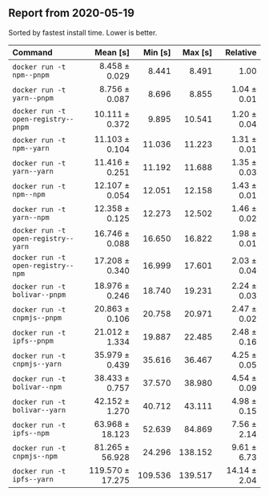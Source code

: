 ## Report from 2020-05-19

Sorted by fastest install time. Lower is better.


| Command | Mean [s] | Min [s] | Max [s] | Relative |
|:---|---:|---:|---:|---:|
| `docker run -t npm--pnpm` | 8.458 ± 0.029 | 8.441 | 8.491 | 1.00 |
| `docker run -t yarn--pnpm` | 8.756 ± 0.087 | 8.696 | 8.855 | 1.04 ± 0.01 |
| `docker run -t open-registry--pnpm` | 10.111 ± 0.372 | 9.895 | 10.541 | 1.20 ± 0.04 |
| `docker run -t npm--yarn` | 11.103 ± 0.104 | 11.036 | 11.223 | 1.31 ± 0.01 |
| `docker run -t yarn--yarn` | 11.416 ± 0.251 | 11.192 | 11.688 | 1.35 ± 0.03 |
| `docker run -t npm--npm` | 12.107 ± 0.054 | 12.051 | 12.158 | 1.43 ± 0.01 |
| `docker run -t yarn--npm` | 12.358 ± 0.125 | 12.273 | 12.502 | 1.46 ± 0.02 |
| `docker run -t open-registry--yarn` | 16.746 ± 0.088 | 16.650 | 16.822 | 1.98 ± 0.01 |
| `docker run -t open-registry--npm` | 17.208 ± 0.340 | 16.999 | 17.601 | 2.03 ± 0.04 |
| `docker run -t bolivar--pnpm` | 18.976 ± 0.246 | 18.740 | 19.231 | 2.24 ± 0.03 |
| `docker run -t cnpmjs--pnpm` | 20.863 ± 0.106 | 20.758 | 20.971 | 2.47 ± 0.02 |
| `docker run -t ipfs--pnpm` | 21.012 ± 1.334 | 19.887 | 22.485 | 2.48 ± 0.16 |
| `docker run -t cnpmjs--yarn` | 35.979 ± 0.439 | 35.616 | 36.467 | 4.25 ± 0.05 |
| `docker run -t bolivar--npm` | 38.433 ± 0.757 | 37.570 | 38.980 | 4.54 ± 0.09 |
| `docker run -t bolivar--yarn` | 42.152 ± 1.270 | 40.712 | 43.111 | 4.98 ± 0.15 |
| `docker run -t ipfs--npm` | 63.968 ± 18.123 | 52.639 | 84.869 | 7.56 ± 2.14 |
| `docker run -t cnpmjs--npm` | 81.265 ± 56.928 | 24.296 | 138.152 | 9.61 ± 6.73 |
| `docker run -t ipfs--yarn` | 119.570 ± 17.275 | 109.536 | 139.517 | 14.14 ± 2.04 |
